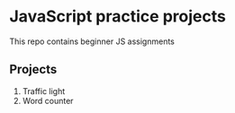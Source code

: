 # JavaScript practice projects
This repo contains beginner JS assignments

## Projects
1. Traffic light
2. Word counter